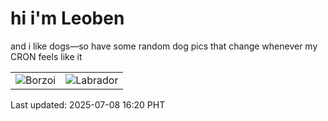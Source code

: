 # hi i'm Leoben

and i like dogs—so have some random dog pics that change whenever my CRON feels like it

|  |  |
|--------|----------|
| ![Borzoi](https://random-dog-vercel.vercel.app/api/random-borzoi?v=1751962803) | ![Labrador](https://random-dog-vercel.vercel.app/api/random-labrador?v=1751962803) |

Last updated: 2025-07-08 16:20 PHT

